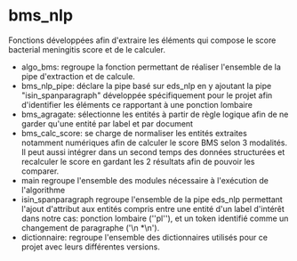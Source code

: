 # bms_nlp
Fonctions développées afin d'extraire les éléments qui compose le score bacterial meningitis score et de le calculer.
- algo_bms: regroupe la fonction permettant de réaliser l'ensemble de la pipe d'extraction et de calcule.
- bms_nlp_pipe: déclare la pipe basé sur eds_nlp 
    en y ajoutant la pipe "isin_spanparagraph" développée spécifiquement pour le projet afin 
    d'identifier les éléments ce rapportant à une ponction lombaire
- bms_agragate: sélectionne les entités à partir de règle logique 
    afin de ne garder qu'une entité par label et par document
- bms_calc_score: se charge de normaliser les entités extraites notamment numériques 
    afin de calculer le score BMS selon 3 modalités. 
    Il peut aussi intégrer dans un second temps des données structurées 
    et recalculer le score en gardant les 2 résultats afin de pouvoir les comparer.
- main regroupe l'ensemble des modules nécessaire à l'exécution de l'algorithme
- isin_spanparagraph regroupe l'ensemble de la pipe eds_nlp permettant l'ajout d'attribut aux entités compris entre une entité d'un label d'intérêt
    dans notre cas: ponction lombaire (''pl''), et un token identifié comme un changement de paragraphe ('\n *\n').
- dictionnaire: regroupe l'ensemble des dictionnaires utilisés pour ce projet avec leurs différentes versions.
